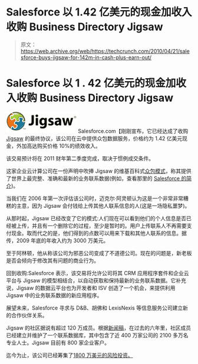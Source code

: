 # Salesforce 以 1.42 亿美元的现金加收入收购 Business Directory Jigsaw

> 原文：<https://web.archive.org/web/https://techcrunch.com/2010/04/21/salesforce-buys-jigsaw-for-142m-in-cash-plus-earn-out/>

# Salesforce 以 1 . 42 亿美元的现金加收入收购 Business Directory Jigsaw

![](img/cbe97d8409273ad0a7149b63bbd18f3d.png)Salesforce.com【刚刚宣布，它已经达成了收购 [Jigsaw](https://web.archive.org/web/20230322074511/http://www.jigsaw.com/) 的最终协议，该公司在云中提供众包数据服务，价格约为 1.42 亿美元现金，外加高达购买价格 10%的绩效收入。

该交易预计将在 2011 财年第二季度完成，取决于惯例成交条件。

这家企业云计算公司在一份声明中吹捧 Jigsaw 的维基百科式[众包模式](https://web.archive.org/web/20230322074511/http://www.jigsaw.com/company_information/what_is_jigsaw.xhtml)，称其提供了世界上最完整、准确和最新的业务联系数据(例如，查看那里的 [Salesforce 的简介](https://web.archive.org/web/20230322074511/http://www.jigsaw.com/id159110/salesforce_com_inc_company.xhtml))。

当我们在 2006 年第一次评估该公司时，迈克尔·阿灵顿认为这是一个非常非常糟糕的主意，因为 Jigsaw 会付钱给上传其他人联系信息的人(这是一场隐私噩梦)。

从那时起，Jigsaw 已经改变了它的模式:人们现在可以看到他们的个人信息是否已经被上传，并且有一个删除它的过程，至少是暂时的。用户上传联系人不再需要支付现金。取而代之的是，他们得到的点数可以用来下载和其他人联系的信息。据传，2009 年底的年收入约为 3000 万美元。

至于阿林顿，他从称该公司为邪恶公司变成了不道德公司。现在的问题是，新老板是否会倾向于修改其有问题的商业行为。

回到收购:Salesforce 表示，该交易将允许公司将其 CRM 应用程序套件和企业云平台与 Jigsaw 的模型相结合，以自动获取和保持最新的业务联系数据。它补充说，Jigsaw 的数据云平台也为开发者和 ISV 创造了一个机会，来提供利用 Jigsaw 中的业务联系数据的新应用程序。

展望未来，Salesforce 寻求与 D&B、胡佛和 LexisNexis 等信息服务公司建立新的合作伙伴关系。

Jigsaw 的社区据说有超过 120 万成员。根据[新闻稿](https://web.archive.org/web/20230322074511/http://www.prnewswire.com/news-releases/salesforcecom-enters-into-a-definitive-agreement-to-acquire-jigsaw-91686589.html)，在过去的六年里，社区成员已经建立并维护了一个联系数据库，其中包含了近 400 万家公司的 2100 多万名专业人士。Jigsaw 目前有 800 家企业客户。

迄今为止，该公司已经筹集了[1800 万美元的风险投资。](https://web.archive.org/web/20230322074511/http://www.crunchbase.com/company/jigsaw)